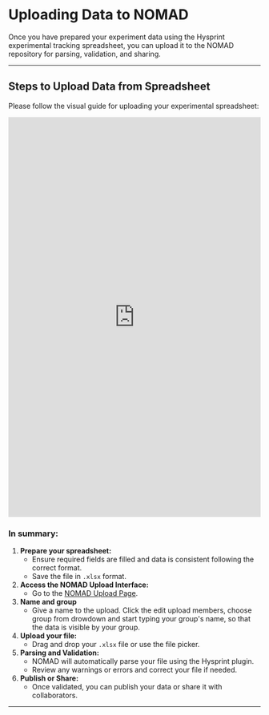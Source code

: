 # Uploading Data to NOMAD

Once you have prepared your experiment data using the Hysprint experimental tracking spreadsheet, you can upload it to the NOMAD repository for parsing, validation, and sharing.

---

## Steps to Upload Data from Spreadsheet
Please follow the visual guide for uploading your experimental spreadsheet:

<iframe src="https://scribehow.com/embed/How_to_Work_on_the_HZB_Nomad_Oasis__bRbhHOaCR2S3dBIeQLYw8A" width="100%" height="800" allow="fullscreen" style="aspect-ratio: 1 / 1; border: 0; min-height: 480px"></iframe>

### In summary:
1. **Prepare your spreadsheet:**
      - Ensure required fields are filled and data is consistent following the correct format.
      - Save the file in `.xlsx` format.
2. **Access the NOMAD Upload Interface:**
      - Go to the [NOMAD Upload Page](https://nomad-lab.eu/prod/v1/staging/gui/upload).
3. **Name and group**
      - Give a name to the upload. Click the edit upload members, choose group from drowdown and start typing your group's name, so that the data is visible by your group.
4. **Upload your file:**
      - Drag and drop your `.xlsx` file or use the file picker.
5. **Parsing and Validation:**
      - NOMAD will automatically parse your file using the Hysprint plugin.
      - Review any warnings or errors and correct your file if needed.
6. **Publish or Share:**
      - Once validated, you can publish your data or share it with collaborators.

---




